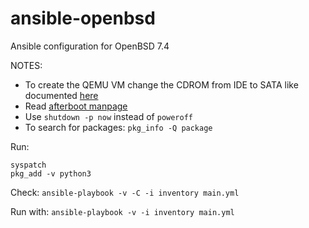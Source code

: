 # ansible-openbsd

Ansible configuration for OpenBSD 7.4

NOTES:
- To create the QEMU VM change the CDROM from IDE to SATA like documented [here](https://www.wezm.net/v2/posts/2023/openbsd-db-atapi-start-not-ready/)
- Read [afterboot manpage](https://man.openbsd.org/afterboot)
- Use `shutdown -p now` instead of `poweroff`
- To search for packages: `pkg_info -Q package`

Run:

```
syspatch
pkg_add -v python3
```

Check:
`ansible-playbook -v -C -i inventory main.yml`

Run with:
`ansible-playbook -v -i inventory main.yml`
